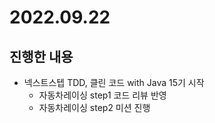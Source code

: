 # 2022.09.22

## 진행한 내용

- 넥스트스텝 TDD, 클린 코드 with Java 15기 시작
	- 자동차레이싱 step1 코드 리뷰 반영
	- 자동차레이싱 step2 미션 진행
